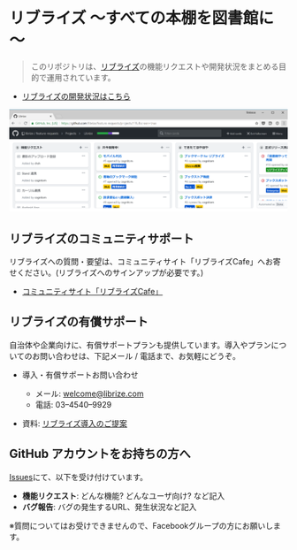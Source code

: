 # リブライズ ～すべての本棚を図書館に～

> このリポジトリは、[リブライズ](https://librize.com)の機能リクエストや開発状況をまとめる目的で運用されています。

- [リブライズの開発状況はこちら](https://github.com/librize/feature-requests/projects/1?fullscreen=true)

[![ロードマップ](roadmap.png)](https://github.com/librize/feature-requests/projects/1?fullscreen=true)

## リブライズのコミュニティサポート

リブライズへの質問・要望は、コミュニティサイト「リブライズCafe」へお寄せください。(リブライズへのサインアップが必要です。)

- [コミュニティサイト「リブライズCafe」](https://cafe.librize.com/)


## リブライズの有償サポート

自治体や企業向けに、有償サポートプランも提供しています。導入やプランについてのお問い合わせは、下記メール / 電話まで、お気軽にどうぞ。

- 導入・有償サポートお問い合わせ
  - メール: welcome@librize.com
  - 電話: 03–4540–9929
  
- 資料: [リブライズ導入のご提案](https://medium.com/librize/%E3%83%AA%E3%83%96%E3%83%A9%E3%82%A4%E3%82%BA%E5%B0%8E%E5%85%A5%E3%81%AE%E3%81%94%E6%8F%90%E6%A1%88-b4e6537bddd9)

## GitHub アカウントをお持ちの方へ

[Issues](https://github.com/librize/feature-requests/issues)にて、以下を受け付けています。

- **機能リクエスト**: どんな機能? どんなユーザ向け? など記入
- **バグ報告**: バグの発生するURL、発生状況など記入

※質問についてはお受けできませんので、Facebookグループの方にお願いします。
